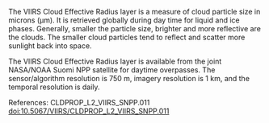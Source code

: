 The VIIRS Cloud Effective Radius layer is a measure of cloud particle size in microns (μm). It is retrieved globally during day time for liquid and ice phases. Generally, smaller the particle size, brighter and more reflective are the clouds. The smaller cloud particles tend to reflect and scatter more sunlight back into space.

The VIIRS Cloud Effective Radius layer is available from the joint NASA/NOAA Suomi NPP satellite for daytime overpasses. The sensor/algorithm resolution is 750 m, imagery resolution is 1 km, and the temporal resolution is daily.

References: CLDPROP_L2_VIIRS_SNPP.011 [doi:10.5067/VIIRS/CLDPROP_L2_VIIRS_SNPP.011](https://doi.org/10.5067/VIIRS/CLDPROP_L2_VIIRS_SNPP.011)
